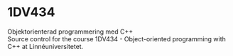 # 1DV434  
Objektorienterad programmering med C++  
Source control for the course 1DV434 - Object-oriented programming with C++ at Linnéuniversitetet.
